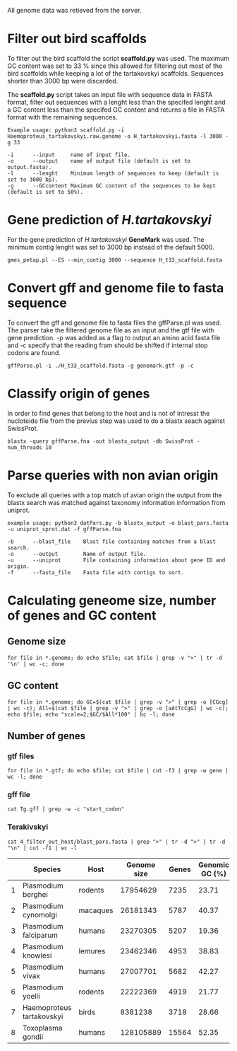 All genome data was retieved from the server.

# Filter out bird scaffolds
To filter out the bird scaffold the script **scaffold.py** was used.
The maximum GC content was set to 33 % since this allowed for filtering out most of the bird scaffolds while keeping a lot of the tartakovskyi scaffolds. Sequences shorter than 3000 bp were discarded.

The **scaffold.py** script takes an input file with sequence data in FASTA format, filter out sequences with a lenght less than the specifed lenght and a GC content less than the specifed GC content and returns a file in FASTA format with the remaining sequences.

    Example usage: python3 scaffold.py -i Haemoproteus_tartakovskyi.raw.genome -o H_tartakovskyi.fasta -l 3000 -g 33

    -i      --input     name of input file.
    -o      --output    name of output file (default is set to output.fasta).
    -l      --lenght    Minimum length of sequences to keep (default is set to 3000 bp).
    -g      --GCcontent Maximum GC content of the sequences to be kept (default is set to 50%).

# Gene prediction of *H.tartakovskyi*
For the gene prediction of *H.tartakovskyi* **GeneMark** was used. The minimum contig lenght was set to 3000 bp instead of the default 5000.

    gmes_petap.pl --ES --min_contig 3000 --sequence H_t33_scaffold.fasta

# Convert gff and genome file to fasta sequence
To convert the gff and genome file to fasta files the gffParse.pl was used. The parser take the filtered genome file as an input and the gtf file with gene prediction. -p was added as a flag to output an amino acid fasta file and -c specify that the reading fram should be shifted if internal stop codons are found.
    
    gffParse.pl -i ./H_t33_scaffold.fasta -g genemark.gtf -p -c

# Classify origin of genes
In order to find genes that belong to the host and is not of intresst the nucloteide file from the previus step was used to do a blastx seach against SwissProt.

    blastx -query gffParse.fna -out blastx_output -db SwissProt -num_threads 10

# Parse queries with non avian origin
To exclude all queries with a top match of avian origin the output from the blastx search was matched against taxonomy information information from uniprot.

    example usage: python3 datPars.py -b blastx_output -o blast_pars.fasta -u uniprot_sprot.dat -f gffParse.fna

    -b      --blast_file    Blast file containing matches from a blast search.
    -o      --output        Name of output file.
    -u      --uniprot       File containing information about gene ID and origin.
    -f      --fasta_file    Fasta file with contigs to sort.



# Calculating geneome size, number of genes and GC content

## Genome size
    for file in *.genome; do echo $file; cat $file | grep -v ">" | tr -d '\n' | wc -c; done

## GC content
    for file in *.genome; do GC=$(cat $file | grep -v ">" | grep -o [CGcg] | wc -c); All=$(cat $file | grep -v ">" | grep -o [aAtTcCgG] | wc -c); echo $file; echo "scale=2;$GC/$All*100" | bc -l; done

## Number of genes

### gtf files
    for file in *.gtf; do echo $file; cat $file | cut -f3 | grep -w gene | wc -l; done

### gff file 
    cat Tg.gff | grep -w -c "start_codon"

### Terakivskyi
    cat 4_filter_out_host/blast_pars.fasta | grep ">" | tr -d ">" | tr -d "\n" | cut -f1 | wc -l

| | Species |  Host  |  Genome size  |  Genes  |  Genomic GC (%)|
|-|---------|--------|---------------|---------|----------------|
|1|Plasmodium berghei|rodents|17954629|7235|23.71|
|2|	Plasmodium cynomolgi    | macaques  | 26181343  |5787   |40.37|
|3|	Plasmodium falciparum   | humans  | 23270305   | 5207    | 19.36|
|4|	Plasmodium knowlesi | lemures   | 23462346  | 4953  | 38.83|
|5|	Plasmodium vivax    | humans   | 27007701    | 5682    | 42.27|
|6|	Plasmodium yoelii   | rodents   | 22222369  | 4919  | 21.77|
|7|	Haemoproteus tartakovskyi   | birds   | 8381238 | 3718    | 28.66|
|8|	Toxoplasma gondii | humans | 128105889  | 15564 | 52.35|